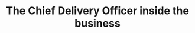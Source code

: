 ---
title: The Chief Delivery Officer inside the business
layout: section.njk
jumbotron: "A look at how the Chief Delivery Officer relates to the rest of the business. In particular, how the CDO is different from a Chief Customer Officer, and how the CDO relates to the Chief Technology Officer (CTO), Chief Information Officer (CIO), Chief Data Officer (the *other* CDO), and the relationship the CDO has with the Chief Executive Officer (CEO)"
pending: true
eleventyNavigation:
  key: The CDO and the business
  parent: Handbook
  root: Handbook
  order: 40
---